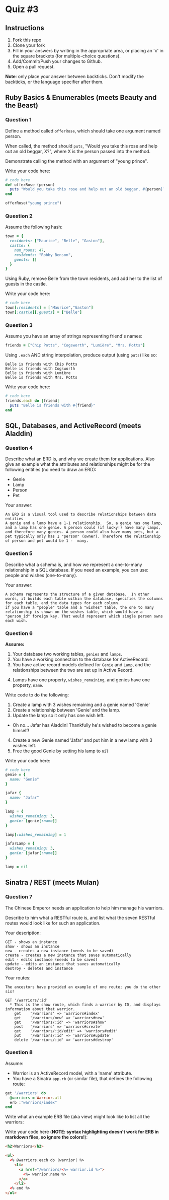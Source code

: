 # Quiz #3

## Instructions

1. Fork this repo
2. Clone your fork
3. Fill in your answers by writing in the appropriate area, or placing an 'x' in
the square brackets (for multiple-choice questions).
4. Add/Commit/Push your changes to Github.
5. Open a pull request.

**Note**: only place your answer between backticks. Don't modify the backticks,
or the language specifier after them.

## Ruby Basics & Enumerables (meets Beauty and the Beast)


### Question 1

Define a method called `offerRose`, which should take one argument named person.

When called, the method should `puts`, "Would you take this rose and help out
an old beggar, X?", where X is the person passed into the method.

Demonstrate calling the method with an argument of "young prince".

Write your code here:
```ruby
# code here
def offerRose (person)
  puts "Would you take this rose and help out an old beggar, #{person}?"
end

offerRose("young prince")
```

### Question 2

Assume the following hash:

```ruby
town = {
  residents: ["Maurice", "Belle", "Gaston"],
  castle: {
    num_rooms: 47,
    residents: "Robby Benson",
    guests: []
  }
}
```

Using Ruby, remove Belle from the town residents, and
add her to the list of guests in the castle.

Write your code here:
```ruby
# code here
town[:residents] = ["Maurice","Gaston"]
town[:castle][:guests] = ["Belle"]

```

### Question 3

Assume you have an array of strings representing friend's names:

```ruby
friends = ["Chip Potts", "Cogsworth", "Lumière", "Mrs. Potts"]
```

Using `.each` AND string interpolation, produce output (using `puts`) like so:

```
Belle is friends with Chip Potts
Belle is friends with Cogsworth
Belle is friends with Lumière
Belle is friends with Mrs. Potts
```

Write your code here:
```ruby
# code here
friends.each do |friend|
  puts "Belle is friends with #{friend}"
end
```

## SQL, Databases, and ActiveRecord (meets Aladdin)

### Question 4

Describe what an ERD is, and why we create them for applications. Also give an
example what the attributes and relationships might be for the following
entities (no need to draw an ERD):
<!-- Maybe clarify whether they're meant to give relationships between all four entities or... -->
* Genie
* Lamp
* Person
* Pet

Your answer:
```
An ERD is a visual tool used to describe relationships between data entities
A genie and a lamp have a 1-1 relationship.  So, a genie has one lamp, and a lamp has one genie. A person could (if lucky!) have many lamps, and therefore many genies. A person could also have many pets, but a pet typically only has 1 "person" (owner). Therefore the relationship of person and pet would be 1 -  many.
```

### Question 5

Describe what a schema is, and how we represent a one-to-many relationship in a
SQL database. If you need an example, you can use: people and wishes
(one-to-many).

Your answer:
```
A schema represents the structure of a given database.  In other words, it builds each table within the database, specifies the columns for each table, and the data types for each column.
if you have a "people" table and a "wishes" table, the one to many relationship is shown on the wishes table, which would have a "person_id" foreign key. That would represent which single person owns each wish.
```

### Question 6

**Assume:**
1. Your database two working tables, `genies` and `lamps`.
2. You have a working connection to the database for ActiveRecord.
3. You have active record models defined for `Genie` and `Lamp`, and the
relationships between the two are set up in Active Record.
<!-- Do we want to specifiy what kind of relationship they have, in case some students aren't familiar with the mythology...? -->
4. Lamps have one property, `wishes_remaining`, and genies have one property, `name`.

Write code to do the following:

1. Create a lamp with 3 wishes remaining and a genie named 'Genie'
2. Create a relationship between 'Genie' and the lamp.
3. Update the lamp so it only has one wish left.
  * Oh no... Jafar has Aladdin! Thankfully he's wished to become a genie himself!
4. Create a new Genie named 'Jafar' and put him in a new lamp with 3 wishes left.
5. Free the good Genie by setting his lamp to `nil`


Write your code here:
```ruby
# code here
genie = {
  name: "Genie"
}

jafar {
  name: "Jafar"
}

lamp = {
  wishes_remaining: 3,
  genie: [genie[:name]]
}

lamp[:wishes_remaining] = 1

jafarLamp = {
  wishes_remaining: 3,
  genie: [jafar[:name]]
}

lamp = nil

```

## Sinatra / REST (meets Mulan)

### Question 7

The Chinese Emperor needs an application to help him manage his warriors.
<!-- LOLZ. YES. -->

Describe to him what a RESTful route is, and list what the seven RESTful routes
would look like for such an application.

Your description:
```
GET - shows an instance
show - shows an instance
new - creates a new instance (needs to be saved)
create - creates a new instance that saves automatically
edit - edits instance (needs to be saved)
update - edits an instance that saves automatically
destroy - deletes and instance
```
Your routes:
```
The ancestors have provided an example of one route; you do the other six!

GET '/warriors/:id'
  * This is the show route, which finds a warrior by ID, and displays information about that warrior.
    get    '/warriors' => 'warriors#index'
    get    '/warriors/new' => 'warriors#new'
    get    '/warriors/:id' => 'warriors#show'
    post   '/warriors' => 'warriors#create'
    get    '/warriors/:id/edit' => 'warriors#edit'
    put    '/warriors/:id' => 'warriors#update'
    delete '/warriors/:id' => 'warriors#destroy'
```

### Question 8

Assume:
* Warrior is an ActiveRecord model, with a 'name' attribute.
* You have a Sinatra `app.rb` (or similar file), that defines the following
route:

```ruby
get '/warriors' do
  @warriors = Warrior.all
  erb :"warriors/index"
end
```

Write what an example ERB file (aka view) might look like to list all the warriors:

Write your code here (**NOTE: syntax highlighting doesn't work for ERB in markdown files, so ignore the colors!**):
```html
<h2>Warriors</h2>

<ul>
  <% @warriors.each do |warrior| %>
    <li>
      <a href="/warriors/<%= warrior.id %>">
        <%= warrior.name %>
      </a>
    </li>
  <% end %>
</ul>
```
